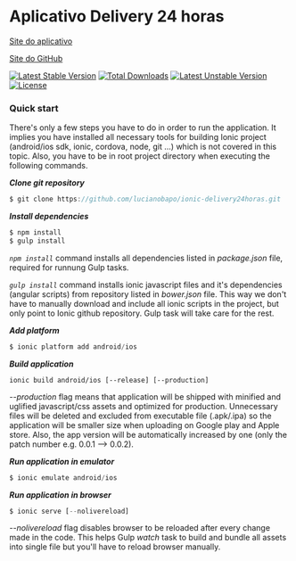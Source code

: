 # Aplicativo Delivery 24 horas

[Site do aplicativo](http://ionic.delivery24horas.com)

[Site do GitHub](https://github.com/lucianobapo/ionic-delivery24horas)

[![Latest Stable Version](https://poser.pugx.org/ilhanet/ionic-delivery24horas/v/stable)](https://packagist.org/packages/ilhanet/ionic-delivery24horas) 
[![Total Downloads](https://poser.pugx.org/ilhanet/ionic-delivery24horas/downloads)](https://packagist.org/packages/ilhanet/ionic-delivery24horas) 
[![Latest Unstable Version](https://poser.pugx.org/ilhanet/ionic-delivery24horas/v/unstable)](https://packagist.org/packages/ilhanet/ionic-delivery24horas) 
[![License](https://poser.pugx.org/ilhanet/ionic-delivery24horas/license)](https://packagist.org/packages/ilhanet/ionic-delivery24horas)


### Quick start
There's only a few steps you have to do in order to run the application. It implies you have installed all necessary tools for building Ionic project (android/ios sdk, ionic, cordova, node, git ...) which is not covered in this topic. Also, you have to be in root project directory when executing the following commands.

***Clone git repository***
```javascript
$ git clone https://github.com/lucianobapo/ionic-delivery24horas.git
```

***Install dependencies***
```javascript
$ npm install
$ gulp install
```

*```npm install```* command installs all dependencies listed in *package.json* file, required for runnung Gulp tasks.

*```gulp install```* command installs ionic javascript files and it's dependencies (angular scripts) from repository listed in *bower.json* file. This way we don't have to manually download and include all ionic scripts in the project, but only point to Ionic github repository. Gulp task will take care for the rest.

***Add platform***
```javascript
$ ionic platform add android/ios
```

***Build application***
```shell
ionic build android/ios [--release] [--production]
```

*--production* flag means that application will be shipped with minified and uglified javascript/css assets and optimized for production. Unnecessary files will be deleted and excluded from executable file (.apk/.ipa) so the application will be smaller size when uploading on Google play and Apple store. Also, the app version will be automatically increased by one (only the patch number e.g. 0.0.1 --> 0.0.2).

***Run application in emulator***
```javascript
$ ionic emulate android/ios
```

***Run application in browser***
```javascript
$ ionic serve [--nolivereload]
```

*--nolivereload* flag disables browser to be reloaded after every change made in the code. This helps Gulp *watch* task to build and bundle all assets into single file but you'll have to reload browser manually.